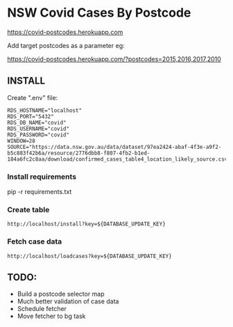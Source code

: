 # NSW Covid Cases By Postcode

https://covid-postcodes.herokuapp.com

Add target postcodes as a parameter eg:

https://covid-postcodes.herokuapp.com/?postcodes=2015,2016,2017,2010

## INSTALL

Create ".env" file:

```TXT
RDS_HOSTNAME="localhost"
RDS_PORT="5432"
RDS_DB_NAME="covid"
RDS_USERNAME="covid"
RDS_PASSWORD="covid"
WINDOW=28
SOURCE="https://data.nsw.gov.au/data/dataset/97ea2424-abaf-4f3e-a9f2-b5c883f42b6a/resource/2776dbb8-f807-4fb2-b1ed-184a6fc2c8aa/download/confirmed_cases_table4_location_likely_source.csv"
```

### Install requirements

pip -r requirements.txt

### Create table

```
http://localhost/install?key=${DATABASE_UPDATE_KEY}
```

### Fetch case data

```
http://localhost/loadcases?key=${DATABASE_UPDATE_KEY}
```

## TODO:

 - Build a postcode selector map
 - Much better validation of case data
 - Schedule fetcher
 - Move fetcher to bg task
